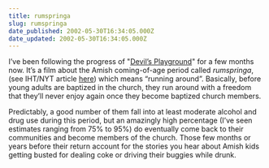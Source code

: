 ```yaml
---
title: rumspringa
slug: rumspringa
date_published: 2002-05-30T16:34:05.000Z
date_updated: 2002-05-30T16:34:05.000Z
---
```


I’ve been following the progress of "[Devil’s Playground](http://www.cinemax.com/devils_playground.shtml)" for a few months now. It’s a film about the Amish coming-of-age period called *rumspringa*, (see IHT/NYT article [here](http://www.iht.com/articles/59267.html)) which means “running around”. Basically, before young adults are baptized in the church, they run around with a freedom that they’ll never enjoy again once they become baptized church members.

Predictably, a good number of them fall into at least moderate alcohol and drug use during this period, but an amazingly high percentage (I’ve seen estimates ranging from 75% to 95%) do eventually come back to their communities and become members of the church. Those few months or years before their return account for the stories you hear about Amish kids getting busted for dealing coke or driving their buggies while drunk.
